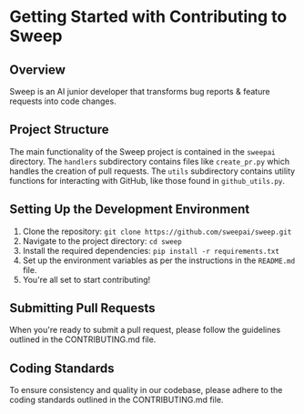 # Getting Started with Contributing to Sweep

## Overview
Sweep is an AI junior developer that transforms bug reports & feature requests into code changes.

## Project Structure
The main functionality of the Sweep project is contained in the `sweepai` directory. The `handlers` subdirectory contains files like `create_pr.py` which handles the creation of pull requests. The `utils` subdirectory contains utility functions for interacting with GitHub, like those found in `github_utils.py`.

## Setting Up the Development Environment
1. Clone the repository: `git clone https://github.com/sweepai/sweep.git`
2. Navigate to the project directory: `cd sweep`
3. Install the required dependencies: `pip install -r requirements.txt`
4. Set up the environment variables as per the instructions in the `README.md` file.
5. You're all set to start contributing!

## Submitting Pull Requests
When you're ready to submit a pull request, please follow the guidelines outlined in the CONTRIBUTING.md file.

## Coding Standards
To ensure consistency and quality in our codebase, please adhere to the coding standards outlined in the CONTRIBUTING.md file.
